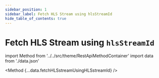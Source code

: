 ```yaml
---
sidebar_position: 1
sidebar_label: Fetch HLS Stream using hlsStreamId
hide_table_of_contents: true
---
```


# Fetch HLS Stream using `hlsStreamId`

import Method from '../../src/theme/RestApiMethodContainer'
import data from './data.json'

<Method
{...data.fetchHLSstreamUsingHLSstreamId}
/>

